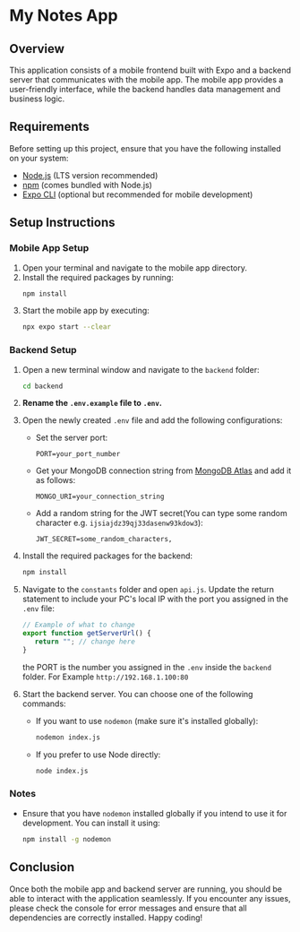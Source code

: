 # My Notes App

## Overview
This application consists of a mobile frontend built with Expo and a backend server that communicates with the mobile app. The mobile app provides a user-friendly interface, while the backend handles data management and business logic.

## Requirements
Before setting up this project, ensure that you have the following installed on your system:

- [Node.js](https://nodejs.org/) (LTS version recommended)
- [npm](https://www.npmjs.com/get-npm) (comes bundled with Node.js)
- [Expo CLI](https://docs.expo.dev/get-started/installation/) (optional but recommended for mobile development)

## Setup Instructions

### Mobile App Setup
1. Open your terminal and navigate to the mobile app directory.
2. Install the required packages by running:
   ```bash
   npm install
   ```
3. Start the mobile app by executing:
   ```bash
   npx expo start --clear
   ```

### Backend Setup
1. Open a new terminal window and navigate to the `backend` folder:
   ```bash
   cd backend
   ```
2. **Rename the `.env.example` file to `.env`.**

3. Open the newly created `.env` file and add the following configurations:
   - Set the server port:
     ```env
     PORT=your_port_number
     ```
   - Get your MongoDB connection string from [MongoDB Atlas](https://cloud.mongodb.com/v2#/preferences/organizations) and add it as follows:
     ```env
     MONGO_URI=your_connection_string
     ```
   - Add a random string for the JWT secret(You can type some random character e.g. `ijsiajdz39qj33dasenw93kdow3`):
     ```env
     JWT_SECRET=some_random_characters,
     ```

4. Install the required packages for the backend:
   ```bash
   npm install
   ```

5. Navigate to the `constants` folder and open `api.js`. Update the return statement to include your PC's local IP with the port you assigned in the `.env` file:
   ```javascript
   // Example of what to change
   export function getServerUrl() {
      return ""; // change here
   }
   ```
   the PORT is the number you assigned in the `.env` inside the `backend` folder. For Example `http://192.168.1.100:80`

7. Start the backend server. You can choose one of the following commands:
   - If you want to use `nodemon` (make sure it's installed globally):
     ```bash
     nodemon index.js
     ```
   - If you prefer to use Node directly:
     ```bash
     node index.js
     ```

### Notes
- Ensure that you have `nodemon` installed globally if you intend to use it for development. You can install it using:
  ```bash
  npm install -g nodemon
  ```

## Conclusion
Once both the mobile app and backend server are running, you should be able to interact with the application seamlessly. If you encounter any issues, please check the console for error messages and ensure that all dependencies are correctly installed. Happy coding!